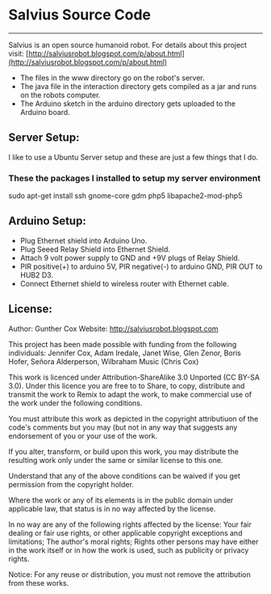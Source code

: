 # Salvius Source Code
***

Salvius is an open source humanoid robot. For details about this project visit:
[http://salviusrobot.blogspot.com/p/about.html](http://salviusrobot.blogspot.com/p/about.html)

* The files in the www directory go on the robot's server.
* The java file in the interaction directory gets compiled as a jar and runs on the robots computer.
* The Arduino sketch in the arduino directory gets uploaded to the Arduino board.

## Server Setup:
I like to use a Ubuntu Server setup and these are just a few things that I do.
### These the packages I installed to setup my server environment
sudo apt-get install ssh gnome-core gdm php5 libapache2-mod-php5

## Arduino Setup:
* Plug Ethernet shield into Arduino Uno.
* Plug Seeed Relay Shield into Ethernet Shield.
* Attach 9 volt power supply to GND and +9V plugs of Relay Shield.
* PIR positive(+) to arduino 5V, PIR negative(-) to arduino GND, PIR OUT to HUB2 D3.
* Connect Ethernet shield to wireless router with Ethernet cable.

## License:
Author: Gunther Cox
Website: http://salviusrobot.blogspot.com

This project has been made possible with funding from the following individuals:
Jennifer Cox, Adam Iredale, Janet Wise, Glen Zenor, Boris Hofer, Señora Alderperson, Wilbraham Music (Chris Cox)

This work is licenced under Attribution-ShareAlike 3.0 Unported (CC BY-SA 3.0). Under this licence you are free to to Share, to copy, distribute and transmit the work
to Remix to adapt the work, to make commercial use of the work under the following conditions.

You must attribute this work as depicted in the copyright attributiuon of the code's comments but you may (but not in any way that suggests any endorsement of you or your use of the work.

If you alter, transform, or build upon this work, you may distribute the resulting work only under the same or similar license to this one.

Understand that any of the above conditions can be waived if you get permission from the copyright holder.

Where the work or any of its elements is in the public domain under applicable law, that status is in no way affected by the license.

In no way are any of the following rights affected by the license: Your fair dealing or fair use rights, or other applicable copyright exceptions and limitations; The author's moral rights; Rights other persons may have either in the work itself or in how the work is used, such as publicity or privacy rights.

Notice: For any reuse or distribution, you must not remove the attribution from these works.
